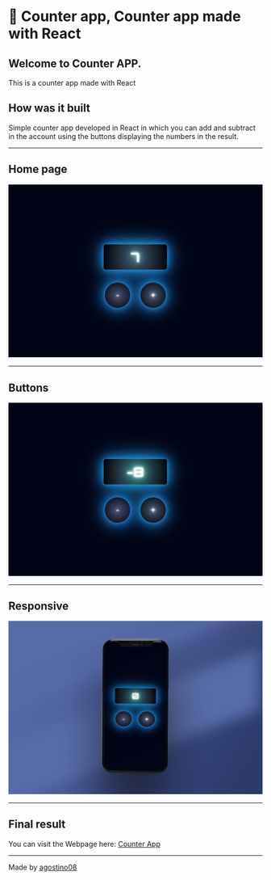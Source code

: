 
# :1234: Counter app, Counter app made with React

 ## Welcome to Counter APP.
 
This is a counter app made with React

## How was it built 

Simple counter app developed in React in which you can add and subtract in the account using the buttons displaying the numbers in the result.

-----
## Home page

![Home](./img/counter.png)

-----
## Buttons

![Home](./img/counter2.png)

-----

## Responsive

![Home](./img/counter3.png)


-----
## Final result

You can visit the Webpage here: [Counter App](https://main.d27o7c6rcg6vol.amplifyapp.com/)

-----

Made by [agostino08](https://github.com/agostino08)
